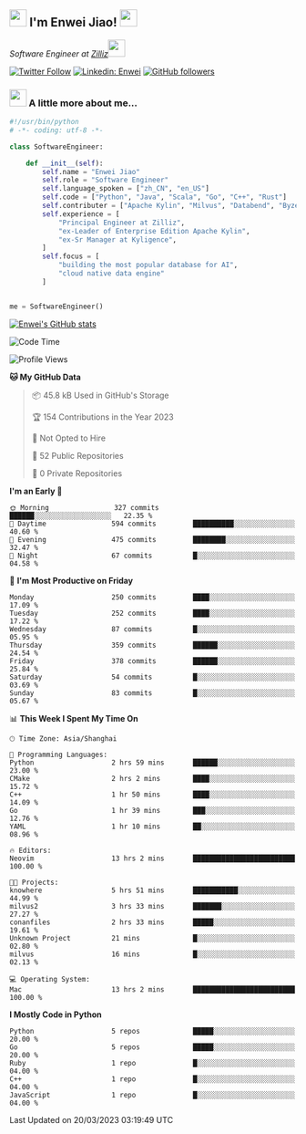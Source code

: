 <h2><img src="https://emojis.slackmojis.com/emojis/images/1531849430/4246/blob-sunglasses.gif?1531849430" width="30"/> I'm  Enwei Jiao! <img src="https://media.giphy.com/media/juBt25nT1KGys/giphy.gif" width=30> </h2>
<!-- <img align='right' src="https://media.giphy.com/media/M9gbBd9nbDrOTu1Mqx/giphy.gif" width="230"> -->
<p><em>Software Engineer at <a href="https://zilliz.com/">Zilliz</a><img src="https://media.giphy.com/media/WUlplcMpOCEmTGBtBW/giphy.gif" width="30"></em></p>

[![Twitter Follow](https://img.shields.io/twitter/follow/misteranmol?label=Follow)](https://twitter.com/intent/follow?screen_name=EnweiJiao)
[![Linkedin: Enwei](https://img.shields.io/badge/-enwei-blue?style=&logo=Linkedin&logoColor=white&link=https://www.linkedin.com/in/enwei-jiao-41192a97)](https://www.linkedin.com/in/enwei-jiao-41192a97/)
[![GitHub followers](https://img.shields.io/github/followers/jiaoew1991?label=Follow&style=social)](https://github.com/jiaoew1991)


### <img src="https://media.giphy.com/media/VgCDAzcKvsR6OM0uWg/giphy.gif" width="30"> A little more about me...  

```python
#!/usr/bin/python
# -*- coding: utf-8 -*-

class SoftwareEngineer:

    def __init__(self):
        self.name = "Enwei Jiao"
        self.role = "Software Engineer"
        self.language_spoken = ["zh_CN", "en_US"]
        self.code = ["Python", "Java", "Scala", "Go", "C++", "Rust"]
        self.contributer = ["Apache Kylin", "Milvus", "Databend", "Byzer-Lang"]
        self.experience = [
            "Principal Engineer at Zilliz",
            "ex-Leader of Enterprise Edition Apache Kylin",
            "ex-Sr Manager at Kyligence",
        ]
        self.focus = [
            "building the most popular database for AI",
            "cloud native data engine"
        ]


me = SoftwareEngineer()
```

[![Enwei's GitHub stats](https://github-readme-stats.vercel.app/api?username=jiaoew1991&count_private=true&show_icons=true)](https://github.com/jiaoew1991/jiaoew1991)

<!-- [![Top Langs](https://github-readme-stats.vercel.app/api/top-langs/?username=jiaoew1991&layout=compact)](https://github.com/jiaoew1991/jiaoew1991) -->

<!--START_SECTION:waka-->
![Code Time](http://img.shields.io/badge/Code%20Time-575%20hrs%2020%20mins-blue)

![Profile Views](http://img.shields.io/badge/Profile%20Views-0-blue)

**🐱 My GitHub Data** 

> 📦 45.8 kB Used in GitHub's Storage 
 > 
> 🏆 154 Contributions in the Year 2023
 > 
> 🚫 Not Opted to Hire
 > 
> 📜 52 Public Repositories 
 > 
> 🔑 0 Private Repositories 
 > 
**I'm an Early 🐤** 

```text
🌞 Morning                327 commits         ██████░░░░░░░░░░░░░░░░░░░   22.35 % 
🌆 Daytime                594 commits         ██████████░░░░░░░░░░░░░░░   40.60 % 
🌃 Evening                475 commits         ████████░░░░░░░░░░░░░░░░░   32.47 % 
🌙 Night                  67 commits          █░░░░░░░░░░░░░░░░░░░░░░░░   04.58 % 
```
📅 **I'm Most Productive on Friday** 

```text
Monday                   250 commits         ████░░░░░░░░░░░░░░░░░░░░░   17.09 % 
Tuesday                  252 commits         ████░░░░░░░░░░░░░░░░░░░░░   17.22 % 
Wednesday                87 commits          █░░░░░░░░░░░░░░░░░░░░░░░░   05.95 % 
Thursday                 359 commits         ██████░░░░░░░░░░░░░░░░░░░   24.54 % 
Friday                   378 commits         ██████░░░░░░░░░░░░░░░░░░░   25.84 % 
Saturday                 54 commits          █░░░░░░░░░░░░░░░░░░░░░░░░   03.69 % 
Sunday                   83 commits          █░░░░░░░░░░░░░░░░░░░░░░░░   05.67 % 
```


📊 **This Week I Spent My Time On** 

```text
🕑︎ Time Zone: Asia/Shanghai

💬 Programming Languages: 
Python                   2 hrs 59 mins       ██████░░░░░░░░░░░░░░░░░░░   23.00 % 
CMake                    2 hrs 2 mins        ████░░░░░░░░░░░░░░░░░░░░░   15.72 % 
C++                      1 hr 50 mins        ████░░░░░░░░░░░░░░░░░░░░░   14.09 % 
Go                       1 hr 39 mins        ███░░░░░░░░░░░░░░░░░░░░░░   12.76 % 
YAML                     1 hr 10 mins        ██░░░░░░░░░░░░░░░░░░░░░░░   08.96 % 

🔥 Editors: 
Neovim                   13 hrs 2 mins       █████████████████████████   100.00 % 

🐱‍💻 Projects: 
knowhere                 5 hrs 51 mins       ███████████░░░░░░░░░░░░░░   44.99 % 
milvus2                  3 hrs 33 mins       ███████░░░░░░░░░░░░░░░░░░   27.27 % 
conanfiles               2 hrs 33 mins       █████░░░░░░░░░░░░░░░░░░░░   19.61 % 
Unknown Project          21 mins             █░░░░░░░░░░░░░░░░░░░░░░░░   02.80 % 
milvus                   16 mins             █░░░░░░░░░░░░░░░░░░░░░░░░   02.13 % 

💻 Operating System: 
Mac                      13 hrs 2 mins       █████████████████████████   100.00 % 
```

**I Mostly Code in Python** 

```text
Python                   5 repos             █████░░░░░░░░░░░░░░░░░░░░   20.00 % 
Go                       5 repos             █████░░░░░░░░░░░░░░░░░░░░   20.00 % 
Ruby                     1 repo              █░░░░░░░░░░░░░░░░░░░░░░░░   04.00 % 
C++                      1 repo              █░░░░░░░░░░░░░░░░░░░░░░░░   04.00 % 
JavaScript               1 repo              █░░░░░░░░░░░░░░░░░░░░░░░░   04.00 % 
```




 Last Updated on 20/03/2023 03:19:49 UTC
<!--END_SECTION:waka-->
